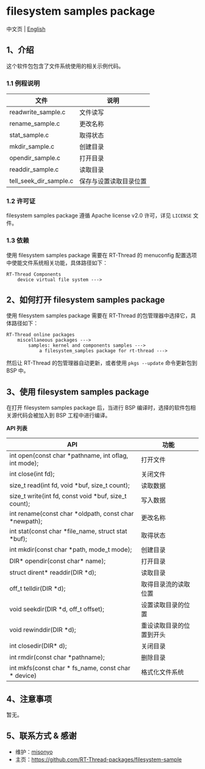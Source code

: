# filesystem samples package

中文页 | [English](README.md)

## 1、介绍

这个软件包包含了文件系统使用的相关示例代码。

### 1.1 例程说明

| 文件          | 说明                   |
| ------------- | ---------------------- |
| readwrite_sample.c     | 文件读写               |
| rename_sample.c        | 更改名称               |
| stat_sample.c          | 取得状态               |
| mkdir_sample.c         | 创建目录               |
| opendir_sample.c       | 打开目录               |
| readdir_sample.c       | 读取目录               |
| tell_seek_dir_sample.c | 保存与设置读取目录位置 |

### 1.2 许可证

filesystem samples package 遵循 Apache license v2.0 许可，详见 `LICENSE` 文件。

### 1.3 依赖

使用 filesystem samples package 需要在 RT-Thread 的 menuconfig 配置选项中使能文件系统相关功能，具体路径如下：

```
RT-Thread Components
    device virtual file system --->

```

## 2、如何打开 filesystem samples package

使用 filesystem samples package 需要在 RT-Thread 的包管理器中选择它，具体路径如下：

```
RT-Thread online packages
    miscellaneous packages --->
        samples: kernel and components samples --->
            a filesystem_samples package for rt-thread --->

```

然后让 RT-Thread 的包管理器自动更新，或者使用 `pkgs --update` 命令更新包到 BSP 中。

## 3、使用 filesystem samples package

在打开 filesystem samples package 后，当进行 BSP 编译时，选择的软件包相关源代码会被加入到 BSP 工程中进行编译。

**API 列表**

| API        | 功能                     |
| -------------- | ------------------------ |
| int open(const char *pathname, int oflag, int mode);  | 打开文件                 |
| int close(int fd);                                    | 关闭文件                 |
| size_t read(int fd, void *buf, size_t count);         | 读取数据                 |
| size_t write(int fd, const void *buf, size_t count);  | 写入数据                 |
| int rename(const char *oldpath, const char *newpath); | 更改名称                 |
| int stat(const char *file_name, struct stat *buf);    | 取得状态                 |
| int mkdir(const char *path, mode_t mode);             | 创建目录                 |
| DIR* opendir(const char* name);                       | 打开目录                 |
| struct dirent* readdir(DIR *d);                       | 读取目录                 |
| off_t telldir(DIR *d);                                | 取得目录流的读取位置     |
| void seekdir(DIR *d, off_t offset);                   | 设置读取目录的位置       |
| void rewinddir(DIR *d);                               | 重设读取目录的位置到开头 |
| int closedir(DIR* d);                                 | 关闭目录                 |
| int rmdir(const char *pathname);                      | 删除目录                 |
| int mkfs(const char * fs_name, const char * device)   | 格式化文件系统           |

## 4、注意事项

暂无。

## 5、联系方式 & 感谢

* 维护：[misonyo](https://github.com/misonyo)
* 主页：https://github.com/RT-Thread-packages/filesystem-sample

